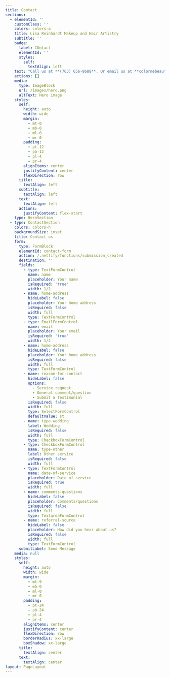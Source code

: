 ```yaml
---
title: Contact
sections:
  - elementId: ''
    customClass: ''
    colors: colors-a
    title: Lisa Reinhardt Makeup and Hair Artistry
    subtitle: ''
    badge:
      label: COntact
      elementId: ''
      styles:
        self:
          textAlign: left
    text: "Call us at **(763) 656-8688**. Or email us at **colormebeautiful01@yahoo.com**.\n\nOr visit us at 7860 Vinewood LN N, Suite #20, Maple Grove,\_MN\_55369. We are located inside Salons by JC. In-Studio is by appointment only\n"
    actions: []
    media:
      type: ImageBlock
      url: /images/hero.png
      altText: Hero image
    styles:
      self:
        height: auto
        width: wide
        margin:
          - mt-0
          - mb-0
          - ml-0
          - mr-0
        padding:
          - pt-12
          - pb-12
          - pl-4
          - pr-4
        alignItems: center
        justifyContent: center
        flexDirection: row
      title:
        textAlign: left
      subtitle:
        textAlign: left
      text:
        textAlign: left
      actions:
        justifyContent: flex-start
    type: HeroSection
  - type: ContactSection
    colors: colors-h
    backgroundSize: inset
    title: Contact us
    form:
      type: FormBlock
      elementId: contact-form
      action: /.netlify/functions/submission_created
      destination: ''
      fields:
        - type: TextFormControl
          name: name
          placeholder: Your name
          isRequired: 'true'
          width: 1/2
        - name: home-address
          hideLabel: false
          placeholder: Your home address
          isRequired: false
          width: full
          type: TextFormControl
        - type: EmailFormControl
          name: email
          placeholder: Your email
          isRequired: 'true'
          width: 1/2
        - name: home-address
          hideLabel: false
          placeholder: Your home address
          isRequired: false
          width: full
          type: TextFormControl
        - name: reason-for-contact
          hideLabel: false
          options:
            - Service request
            - General comment/question
            - Submit a testimonial
          isRequired: false
          width: full
          type: SelectFormControl
          defaultValue: st
        - name: type-wedding
          label: Wedding
          isRequired: false
          width: full
          type: CheckboxFormControl
        - type: CheckboxFormControl
          name: type-other
          label: Other service
          isRequired: false
          width: full
        - type: TextFormControl
          name: date-of-service
          placeholder: Date of service
          isRequired: true
          width: full
        - name: comments-questions
          hideLabel: false
          placeholder: Comments/questions
          isRequired: false
          width: full
          type: TextareaFormControl
        - name: referral-source
          hideLabel: false
          placeholder: How did you hear about us?
          isRequired: false
          width: full
          type: TextFormControl
      submitLabel: Send Message
    media: null
    styles:
      self:
        height: auto
        width: wide
        margin:
          - mt-9
          - mb-0
          - ml-0
          - mr-0
        padding:
          - pt-24
          - pb-24
          - pl-4
          - pr-4
        alignItems: center
        justifyContent: center
        flexDirection: row
        borderRadius: xx-large
        boxShadow: xx-large
      title:
        textAlign: center
      text:
        textAlign: center
layout: PageLayout
---
```

